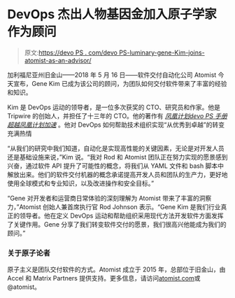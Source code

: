 # DevOps 杰出人物基因金加入原子学家作为顾问

> 原文:[https://devo PS . com/devo PS-luminary-gene-Kim-joins-atomist-as-an-advisor/](https://devops.com/devops-luminary-gene-kim-joins-atomist-as-an-advisor/)

加利福尼亚州旧金山——2018 年 5 月 16 日——软件交付自动化公司 Atomist 今天宣布，Gene Kim 已成为该公司的顾问，为团队如何交付软件带来了丰富的经验和知识。

Kim 是 DevOps 运动的领导者，是一位多次获奖的 CTO、研究员和作家。他是 Tripwire 的创始人，并担任了十三年的 CTO。他的著作有 [*凤凰计划*](https://itrevolution.com/book/the-phoenix-project/)[*devo PS 手册*](https://itrevolution.com/book/the-devops-handbook/)[*超越凤凰计划*](https://itrevolution.com/book/beyond-phoenix-project-audiobook/)[*加速*](https://itrevolution.com/book/accelerate/) 。他对 DevOps 如何帮助技术组织实现“从优秀到卓越”的转变充满热情

“从我们的研究中我们知道，自动化是实现高性能的关键因素，无论是对开发人员还是基础设施来说，”Kim 说。“我对 Rod 和 Atomist 团队正在努力实现的愿景感到兴奋，通过软件 API 提升了可能性的概念，将我们从 YAML 文件和 bash 脚本中解放出来。他们的软件交付机器的概念承诺提高开发人员和团队的生产力，更好地使用全球模式和专业知识，以及改进操作和安全目标。”

“Gene 对开发者和运营商日常体验的深刻理解为 Atomist 带来了丰富的洞察力，”Atomist 创始人兼首席执行官 Rod Johnson 表示。“Gene Kim 是我们行业真正的领导者。他在定义 DevOps 运动和帮助组织采用现代方法开发软件方面发挥了关键作用。Gene 分享了我们转变软件交付的愿景，我们很高兴他能成为我们的顾问。”

### 关于原子论者

原子主义是团队交付软件的方式。Atomist 成立于 2015 年，总部位于旧金山，由 Accel 和 Matrix Partners 提供支持。更多信息，请访问[atomist.com](https://www.globenewswire.com/Tracker?data=_wWrT_zZ17WtyI6fON3ZkHBYZfXbo1HKvZkOhJQoiOdW_OjII1LV55_qDME3E7X8wjacj4hyDaxVog9bayq4gA==)或@atomist。